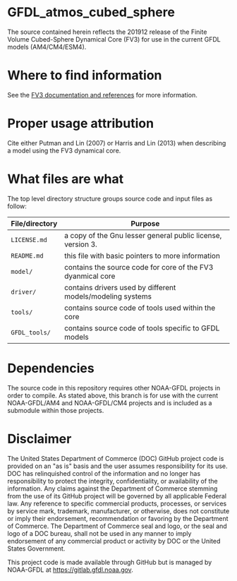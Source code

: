 # GFDL_atmos_cubed_sphere

The source contained herein reflects the 201912 release of the Finite Volume Cubed-Sphere Dynamical Core (FV3) for use in the current GFDL models (AM4/CM4/ESM4).

# Where to find information

See the [FV3 documentation and references](https://www.gfdl.noaa.gov/fv3/fv3-documentation-and-references/)
for more information.

# Proper usage attribution

Cite either Putman and Lin (2007) or Harris and Lin (2013) when describing a 
model using the FV3 dynamical core.

# What files are what

The top level directory structure groups source code and input files as follow:

| File/directory       | Purpose |
| --------------       | ------- |
| ```LICENSE.md```     | a copy of the Gnu lesser general public license, version 3. |
| ```README.md```      | this file with basic pointers to more information |
| ```model/```         | contains the source code for core of the FV3 dyanmical core |
| ```driver/```        | contains drivers used by different models/modeling systems |
| ```tools/```         | contains source code of tools used within the core |
| ```GFDL_tools/```    | contains source code of tools specific to GFDL models |

# Dependencies

The source code in this repository requires other NOAA-GFDL projects in
order to compile.  As stated above, this branch is for use with the current 
NOAA-GFDL/AM4 and NOAA-GFDL/CM4 projects and is included as a submodule within
those projects.

# Disclaimer

The United States Department of Commerce (DOC) GitHub project code is provided
on an "as is" basis and the user assumes responsibility for its use. DOC has
relinquished control of the information and no longer has responsibility to
protect the integrity, confidentiality, or availability of the information. Any
claims against the Department of Commerce stemming from the use of its GitHub
project will be governed by all applicable Federal law. Any reference to
specific commercial products, processes, or services by service mark,
trademark, manufacturer, or otherwise, does not constitute or imply their
endorsement, recommendation or favoring by the Department of Commerce. The
Department of Commerce seal and logo, or the seal and logo of a DOC bureau,
shall not be used in any manner to imply endorsement of any commercial product
or activity by DOC or the United States Government.

This project code is made available through GitHub but is managed by NOAA-GFDL
at https://gitlab.gfdl.noaa.gov.

